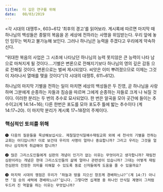 ```yaml
---
title:  더 깊은 연구를 위해 
date:   08/03/2019
---
```


<각 시대의 대쟁투>, 603~612 ‘최후의 경고’를 읽어보라.
계시록에 따르면 마지막 때 하나님의 백성들은 종말의 복음을 온 세상에 전하라는
사명을 위임받는다. 우리 앞에 놓인 임무는 벅차고 불가능해 보인다. 그러나 하나님은
능력을 주겠다고 우리에게 약속하신다.

“위대한 복음의 사업은 그 시초에 나타났던 하나님의 능력 못지않은 큰 능력이 나타
남으로 마쳐지게 될 것이다.…기별은 변론으로 전해지기보다 하나님의 영의 깊은 감동
으로 전해질 것이다. 변론으로는 벌써 제시되었다. 씨앗은 이미 뿌려졌으므로 이제는
그것이 자라나서 열매를 맺을 것이다”(각 시대의 대쟁투, 611~612).

하나님의 마지막 기별을 전하는 일이 마치면 세상의 백성들은 두 진영, 곧 하나님을
사랑하며 그분에게 순종하는 자들과 짐승을 따르며 그에게 순종하는 자들로 크게 나
눠질 것이다. 이러한 분리는 두 번의 추수로 묘사되었다. 한 번은 알곡을 모아 곳간에
들이는 추수이고(계 14:14~16); 다른 한번은 포도를 모아 포도주 틀에 밟는 추수이다
(계 14:17~20). 이 마지막 분리가 계시록 17~18장의 주제이다.

### 핵심적인 토의를 위해

`➊ 다음의 질문들을 묵상해보십시오. 제칠일안식일예수재림교회 외에
세 천사의 기별을 전하는 교회는 어디입니까? 이로 보건대 우리의
사명이 얼마나 중요합니까? 그리고 우리는 그것을 얼마나 심각하게
취급해야 합니까?`

`➋ 많은 그리스도인들에게 심판의 개념이 인기가 없는 이유는 무엇이라고 생각합니까? 재림전
심판이라는 개념은 현대 그리스도인들의 삶에 얼마나 관련성이 있습니까? 그대는 어떻게
재림전심판의 진정한 의미를 이해할 수 있도록 동료 신자들에게 도움을 줄 수 있을까요?`

`➌ 마지막 시대의 쟁점은 우리가 ‘하늘과 땅을 지으신 창조께 경배하느냐?’(계 14:7) 아니면 ‘짐
승의 세력에 경배하느냐?’입니다. 그렇다면 십계명 중 하나인 안식일 계명이 그처럼 두드러
진 역할을 하는 이유는 무엇입니까?`